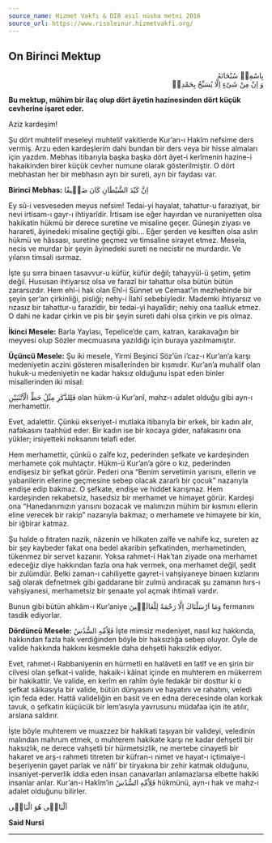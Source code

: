 ```yaml
---
source_name: Hizmet Vakfı & DİB asıl nüsha metni 2016
source_url: https://www.risaleinur.hizmetvakfi.org/
---
```

## On Birinci Mektup
<p class="arabic" dir="rtl">بِاسْمِهٖ سُبْحَانَهُ<br/> وَ اِنْ مِنْ شَىْءٍ اِلَّا يُسَبِّحُ بِحَمْدِهٖ</p>

**Bu mektup, mühim bir ilaç olup dört âyetin hazinesinden dört küçük cevherine işaret eder.**

Aziz kardeşim!

Şu dört muhtelif meseleyi muhtelif vakitlerde Kur’an-ı Hakîm nefsime ders vermiş. Arzu eden kardeşlerim dahi bundan bir ders veya bir hisse almaları için yazdım. Mebhas itibarıyla başka başka dört âyet-i kerîmenin hazine-i hakaikinden birer küçük cevher numune olarak gösterilmiştir. O dört mebhastan her bir mebhasın ayrı bir sureti, ayrı bir faydası var.

**Birinci Mebhas:** <span class="arabic" dir="rtl">اِنَّ كَيْدَ الشَّيْطَانِ كَانَ ضَعٖيفًا</span>

Ey sû-i vesveseden meyus nefsim! Tedai-yi hayalat, tahattur-u faraziyat, bir nevi irtisam-ı gayr-ı ihtiyarîdir. İrtisam ise eğer hayırdan ve nuraniyetten olsa hakikatin hükmü bir derece suretine ve misaline geçer. Güneşin ziyası ve harareti, âyinedeki misaline geçtiği gibi… Eğer şerden ve kesiften olsa aslın hükmü ve hâssası, suretine geçmez ve timsaline sirayet etmez. Mesela, necis ve murdar bir şeyin âyinedeki sureti ne necistir ne murdardır. Ve yılanın timsali ısırmaz.

İşte şu sırra binaen tasavvur-u küfür, küfür değil; tahayyül-ü şetim, şetim değil. Hususan ihtiyarsız olsa ve farazî bir tahattur olsa bütün bütün zararsızdır. Hem ehl-i hak olan Ehl-i Sünnet ve Cemaat’in mezhebinde bir şeyin şer’an çirkinliği, pisliği; nehy-i İlahî sebebiyledir. Mademki ihtiyarsız ve rızasız bir tahattur-u farazîdir, bir tedai-yi hayalîdir; nehiy ona taalluk etmez. O dahi ne kadar çirkin ve pis bir şeyin sureti dahi olsa çirkin ve pis olmaz.

**İkinci Mesele:** Barla Yaylası, Tepelice’de çam, katran, karakavağın bir meyvesi olup Sözler mecmuasına yazıldığı için buraya yazılmamıştır.

**Üçüncü Mesele:** Şu iki mesele, Yirmi Beşinci Söz’ün i’caz-ı Kur’an’a karşı medeniyetin aczini gösteren misallerinden bir kısmıdır. Kur’an’a muhalif olan hukuk-u medeniyetin ne kadar haksız olduğunu ispat eden binler misallerinden iki misal:

<span class="arabic" dir="rtl">فَلِلذَّكَرِ مِثْلُ حَظِّ الْاُنْثَيَيْنِ</span> olan hükm-ü Kur’anî, mahz-ı adalet olduğu gibi ayn-ı merhamettir.

Evet, adalettir. Çünkü ekseriyet-i mutlaka itibarıyla bir erkek, bir kadın alır, nafakasını taahhüd eder. Bir kadın ise bir kocaya gider, nafakasını ona yükler; irsiyetteki noksanını telafi eder.

Hem merhamettir, çünkü o zaîfe kız, pederinden şefkate ve kardeşinden merhamete çok muhtaçtır. Hükm-ü Kur’an’a göre o kız, pederinden endişesiz bir şefkat görür. Pederi ona “Benim servetimin yarısını, ellerin ve yabanilerin ellerine geçmesine sebep olacak zararlı bir çocuk” nazarıyla endişe edip bakmaz. O şefkate, endişe ve hiddet karışmaz. Hem kardeşinden rekabetsiz, hasedsiz bir merhamet ve himayet görür. Kardeşi ona “Hanedanımızın yarısını bozacak ve malımızın mühim bir kısmını ellerin eline verecek bir rakip” nazarıyla bakmaz; o merhamete ve himayete bir kin, bir iğbirar katmaz.

Şu halde o fıtraten nazik, nâzenin ve hilkaten zaîfe ve nahife kız, sureten az bir şey kaybeder fakat ona bedel akaribin şefkatinden, merhametinden, tükenmez bir servet kazanır. Yoksa rahmet-i Hak’tan ziyade ona merhamet edeceğiz diye hakkından fazla ona hak vermek, ona merhamet değil, şedit bir zulümdür. Belki zaman-ı cahiliyette gayret-i vahşiyaneye binaen kızlarını sağ olarak defnetmek gibi gaddarane bir zulmü andıracak şu zamanın hırs-ı vahşiyanesi, merhametsiz bir şenaate yol açmak ihtimali vardır.

Bunun gibi bütün ahkâm-ı Kur’aniye <span class="arabic" dir="rtl">وَمَا اَرْسَلْنَاكَ اِلَّا رَحْمَةً لِلْعَالَمٖينَ</span> fermanını tasdik ediyorlar.

**Dördüncü Mesele:** <span class="arabic" dir="rtl">فَلِاُمِّهِ السُّدُسُ</span> İşte mimsiz medeniyet, nasıl kız hakkında, hakkından fazla hak verdiğinden böyle bir haksızlığa sebep oluyor. Öyle de valide hakkında hakkını kesmekle daha dehşetli haksızlık ediyor.

Evet, rahmet-i Rabbaniyenin en hürmetli en halâvetli en latîf ve en şirin bir cilvesi olan şefkat-i valide, hakaik-i kâinat içinde en muhterem en mükerrem bir hakikattir. Ve valide, en kerîm en rahîm öyle fedakâr bir dosttur ki o şefkat sâikasıyla bir valide, bütün dünyasını ve hayatını ve rahatını, veledi için feda eder. Hattâ valideliğin en basit ve en edna derecesinde olan korkak tavuk, o şefkatin küçücük bir lem’asıyla yavrusunu müdafaa için ite atılır, arslana saldırır.

İşte böyle muhterem ve muazzez bir hakikati taşıyan bir valideyi, veledinin malından mahrum etmek, o muhterem hakikate karşı ne kadar dehşetli bir haksızlık, ne derece vahşetli bir hürmetsizlik, ne mertebe cinayetli bir hakaret ve arş-ı rahmeti titreten bir küfran-ı nimet ve hayat-ı içtimaiye-i beşeriyenin gayet parlak ve nâfi’ bir tiryakına bir zehir katmak olduğunu, insaniyet-perverlik iddia eden insan canavarları anlamazlarsa elbette hakiki insanlar anlar. Kur’an-ı Hakîm’in <span class="arabic" dir="rtl">فَلِاُمِّهِ السُّدُسُ</span> hükmünü, ayn-ı hak ve mahz-ı adalet olduğunu bilirler.

<span class="arabic" dir="rtl">اَلْبَاقٖى هُوَ الْبَاقٖى</span>

**Said Nursî**

***

